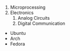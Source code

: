 1. Microprocessing
2. Electronics
    1. Analog Circuits
    2. Digital Communication
- Ubuntu
- Arch
- Fedora
